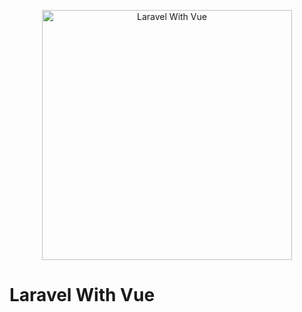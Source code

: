 <p align="center"><a href="https://laravel.com" target="_blank"><img src="https://res.cloudinary.com/benjamincrozat-com/image/fetch/c_scale,f_webp,q_auto,w_1200/https://life-long-bunny.fra1.digitaloceanspaces.com/media-library/production/194/LpHvHmvUKRwWojXHVS9uThtKeNLqWv-metabGFyYXZlbC12dWUuanBn-.jpg" width="400" alt="Laravel With Vue"></a></p>

# Laravel With Vue
<p align="center">

</p>



